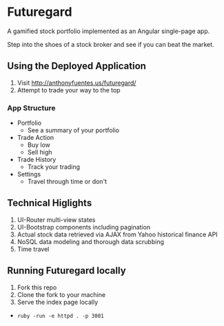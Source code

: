 
# Futuregard

A gamified stock portfolio implemented as an Angular single-page app.

Step into the shoes of a stock broker and see if you can beat the market.

## Using the Deployed Application
1. Visit http://anthonyfuentes.us/futuregard/
2. Attempt to trade your way to the top

### App Structure
* Portfolio
  - See a summary of your portfolio
* Trade Action
  - Buy low
  - Sell high
* Trade History
  - Track your trading
* Settings
  - Travel through time or don't

## Technical Higlights
1. UI-Router multi-view states
2. UI-Bootstrap components including pagination
3. Actual stock data retrieved via AJAX from Yahoo historical finance API
4. NoSQL data modeling and thorough data scrubbing
5. Time travel

## Running Futuregard locally
1. Fork this repo
2. Clone the fork to your machine
3. Serve the index page locally
  - `ruby -run -e httpd . -p 3001`

